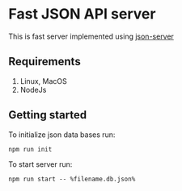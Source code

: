 # Fast JSON API server

This is fast server implemented using [json-server](https://github.com/typicode/json-server)

## Requirements

1. Linux, MacOS
2. NodeJs

## Getting started

To initialize json data bases run:

    npm run init

To start server run:

    npm run start -- %filename.db.json%
